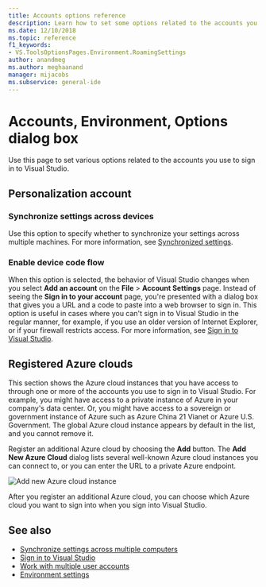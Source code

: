 ```yaml
---
title: Accounts options reference
description: Learn how to set some options related to the accounts you use when you sign in to Visual Studio.
ms.date: 12/10/2018
ms.topic: reference
f1_keywords:
- VS.ToolsOptionsPages.Environment.RoamingSettings
author: anandmeg
ms.author: meghaanand
manager: mijacobs
ms.subservice: general-ide
---
```

# Accounts, Environment, Options dialog box

Use this page to set various options related to the accounts you use to sign in to Visual Studio.

## Personalization account

### Synchronize settings across devices

Use this option to specify whether to synchronize your settings across multiple machines. For more information, see [Synchronized settings](../../ide/synchronized-settings-in-visual-studio.md).

### Enable device code flow

When this option is selected, the behavior of Visual Studio changes when you select **Add an account** on the **File** > **Account Settings** page. Instead of seeing the **Sign in to your account** page, you're presented with a dialog box that gives you a URL and a code to paste into a web browser to sign in. This option is useful in cases where you can't sign in to Visual Studio in the regular manner, for example, if you use an older version of Internet Explorer, or if your firewall restricts access. For more information, see [Sign in to Visual Studio](../signing-in-to-visual-studio.md#add-and-switch-user-accounts-in-visual-studio).

## Registered Azure clouds

This section shows the Azure cloud instances that you have access to through one or more of the accounts you use to sign in to Visual Studio. For example, you might have access to a private instance of Azure in your company's data center. Or, you might have access to a sovereign or government instance of Azure such as Azure China 21 Vianet or Azure U.S. Government. The global Azure cloud instance appears by default in the list, and you cannot remove it.

Register an additional Azure cloud by choosing the **Add** button. The **Add New Azure Cloud** dialog lists several well-known Azure cloud instances you can connect to, or you can enter the URL to a private Azure endpoint.

![Add new Azure cloud instance](media/add-new-azure-cloud.png)

After you register an additional Azure cloud, you can choose which Azure cloud you want to sign into when you sign into Visual Studio.

## See also

- [Synchronize settings across multiple computers](../synchronized-settings-in-visual-studio.md)
- [Sign in to Visual Studio](../signing-in-to-visual-studio.md)
- [Work with multiple user accounts](../work-with-multiple-user-accounts.md)
- [Environment settings](../personalizing-the-visual-studio-ide.md)
